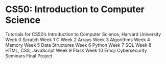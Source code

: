 # CS50: Introduction to Computer Science

Tutorials for CS50’s Introduction to Computer Science, Harvard University
<br>
Week 0 Scratch
Week 1 C
Week 2 Arrays
Week 3 Algorithms
Week 4 Memory
Week 5 Data Structures
Week 6 Python
Week 7 SQL
Week 8 HTML, CSS, JavaScript
Week 9 Flask
Week 10 Emoji
Cybersecurity
Seminars
Final Project
